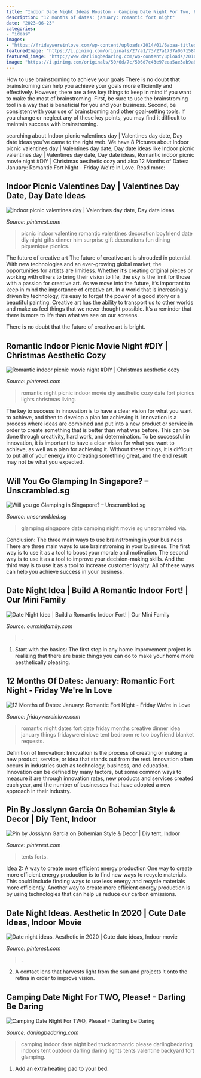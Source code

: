 ```yaml
---
title: "Indoor Date Night Ideas Houston - Camping Date Night For Two, Please!"
description: "12 months of dates: january: romantic fort night"
date: "2023-06-23"
categories:
- "ideas"
images:
- "https://fridaywereinlove.com/wp-content/uploads/2014/01/6abaa-titlededitedimg_5826.jpg"
featuredImage: "https://i.pinimg.com/originals/27/a1/73/27a1737a06715803713bb2e057a2c747.jpg"
featured_image: "http://www.darlingbedaring.com/wp-content/uploads/2016/10/DSC_2403.jpg"
image: "https://i.pinimg.com/originals/50/6d/7c/506d7c43e97eea5ae3ab9a8f9ce25c85.jpg"
---
```



How to use brainstroming to achieve your goals
There is no doubt that brainstroming can help you achieve your goals more efficiently and effectively. However, there are a few key things to keep in mind if you want to make the most of brainstroming. First, be sure to use the brainstroming tool in a way that is beneficial for you and your business. Second, be consistent with your use of brainstroming and other goal-setting tools. If you change or neglect any of these key points, you may find it difficult to maintain success with brainstroming.

	

		
searching about Indoor picnic valentines day | Valentines day date, Day date ideas you've came to the right web. We have 8 Pictures about Indoor picnic valentines day | Valentines day date, Day date ideas like Indoor picnic valentines day | Valentines day date, Day date ideas, Romantic indoor picnic movie night #DIY | Christmas aesthetic cozy and also 12 Months of Dates: January: Romantic Fort Night - Friday We&#039;re in Love. Read more:
		
    
## Indoor Picnic Valentines Day | Valentines Day Date, Day Date Ideas

<img loading=lazy src="https://i.pinimg.com/originals/50/6d/7c/506d7c43e97eea5ae3ab9a8f9ce25c85.jpg" onerror="this.onerror=null;this.src='https://tse3.mm.bing.net/th?id=OIP.8eLvt2ScMC6qSHgs7lc8ZgHaJ4&amp;pid=15.1';" alt="Indoor picnic valentines day | Valentines day date, Day date ideas">

_Source: pinterest.com_

>picnic indoor valentine romantic valentines decoration boyfriend date diy night gifts dinner him surprise gift decorations fun dining piquenique picnics. 

	

The future of creative art
The future of creative art is shrouded in potential. With new technologies and an ever-growing global market, the opportunities for artists are limitless. Whether it’s creating original pieces or working with others to bring their vision to life, the sky is the limit for those with a passion for creative art.
As we move into the future, it’s important to keep in mind the importance of creative art. In a world that is increasingly driven by technology, it’s easy to forget the power of a good story or a beautiful painting. Creative art has the ability to transport us to other worlds and make us feel things that we never thought possible. It’s a reminder that there is more to life than what we see on our screens.

There is no doubt that the future of creative art is bright.

    
## Romantic Indoor Picnic Movie Night #DIY | Christmas Aesthetic Cozy

<img loading=lazy src="https://i.pinimg.com/originals/27/a1/73/27a1737a06715803713bb2e057a2c747.jpg" onerror="this.onerror=null;this.src='https://tse1.mm.bing.net/th?id=OIP.RxAGlSFrzIS_YKp_uxsH0AHaJ4&amp;pid=15.1';" alt="Romantic indoor picnic movie night #DIY | Christmas aesthetic cozy">

_Source: pinterest.com_

>romantic night picnic indoor movie diy aesthetic cozy date fort picnics lights christmas living. 

	

The key to success in innovation is to have a clear vision for what you want to achieve, and then to develop a plan for achieving it.
Innovation is a process where ideas are combined and put into a new product or service in order to create something that is better than what was before. This can be done through creativity, hard work, and determination. To be successful in innovation, it is important to have a clear vision for what you want to achieve, as well as a plan for achieving it. Without these things, it is difficult to put all of your energy into creating something great, and the end result may not be what you expected.

    
## Will You Go Glamping In Singapore? – Unscrambled.sg

<img loading=lazy src="https://i2.wp.com/www.unscrambled.sg/wp-content/uploads/2017/10/3.jpg?resize=600%2C398" onerror="this.onerror=null;this.src='https://tse1.mm.bing.net/th?id=OIP.1PzSs9AsaBVp5TlIZaF3EwHaE6&amp;pid=15.1';" alt="Will you go Glamping in Singapore? – Unscrambled.sg">

_Source: unscrambled.sg_

>glamping singapore date camping night movie sg unscrambled via. 

	

Conclusion: The three main ways to use brainstroming in your business
There are three main ways to use brainstroming in your business. The first way is to use it as a tool to boost your morale and motivation. The second way is to use it as a tool to improve your decision-making skills. And the third way is to use it as a tool to increase customer loyalty. All of these ways can help you achieve success in your business.

    
## Date Night Idea | Build A Romantic Indoor Fort! | Our Mini Family

<img loading=lazy src="https://4.bp.blogspot.com/-MaebGFRj9iA/Vx-f4RYz9iI/AAAAAAAAORc/HJhZStQQmzAVa6bkAqohKvRquiAOka_OQCLcB/s1600/build-indoor-fort.jpg" onerror="this.onerror=null;this.src='https://tse3.mm.bing.net/th?id=OIP.ES_t9Fv-IBymive9rnMfoQHaFB&amp;pid=15.1';" alt="Date Night Idea | Build a Romantic Indoor Fort! | Our Mini Family">

_Source: ourminifamily.com_

>. 

	

1. Start with the basics: The first step in any home improvement project is realizing that there are basic things you can do to make your home more aesthetically pleasing.

    
## 12 Months Of Dates: January: Romantic Fort Night - Friday We&#039;re In Love

<img loading=lazy src="https://fridaywereinlove.com/wp-content/uploads/2014/01/6abaa-titlededitedimg_5826.jpg" onerror="this.onerror=null;this.src='https://tse3.mm.bing.net/th?id=OIP.-k3e_d1eD4g2baIDN6gRVgHaLH&amp;pid=15.1';" alt="12 Months of Dates: January: Romantic Fort Night - Friday We&#039;re in Love">

_Source: fridaywereinlove.com_

>romantic night dates fort date friday months creative dinner idea january things fridaywereinlove tent bedroom re too boyfriend blanket requests. 

	

Definition of Innovation:
Innovation is the process of creating or making a new product, service, or idea that stands out from the rest. Innovation often occurs in industries such as technology, business, and education. Innovation can be defined by many factors, but some common ways to measure it are through innovation rates, new products and services created each year, and the number of businesses that have adopted a new approach in their industry.

    
## Pin By Josslynn Garcia On Bohemian Style &amp; Decor | Diy Tent, Indoor

<img loading=lazy src="https://i.pinimg.com/originals/f7/cc/69/f7cc69ae8a456e8876b89f403640c235.jpg" onerror="this.onerror=null;this.src='https://tse1.mm.bing.net/th?id=OIP.u04BQIIxERybN-va2WccsAAAAA&amp;pid=15.1';" alt="Pin by Josslynn Garcia on Bohemian Style &amp; Decor | Diy tent, Indoor">

_Source: pinterest.com_

>tents forts. 

	

Idea 2: A way to create more efficient energy production
One way to create more efficient energy production is to find new ways to recycle materials. This could include finding ways to use less energy and recycle materials more efficiently. Another way to create more efficient energy production is by using technologies that can help us reduce our carbon emissions.

    
## Date Night Ideas. Aesthetic In 2020 | Cute Date Ideas, Indoor Movie

<img loading=lazy src="https://i.pinimg.com/736x/2b/73/70/2b737080243e752400103ab081de50b8.jpg" onerror="this.onerror=null;this.src='https://tse1.mm.bing.net/th?id=OIP.WFoj6ez-qXMHk_lWGf3vKwHaJ3&amp;pid=15.1';" alt="Date night ideas. Aesthetic in 2020 | Cute date ideas, Indoor movie">

_Source: pinterest.com_

>. 

	

2. A contact lens that harvests light from the sun and projects it onto the retina in order to improve vision.

    
## Camping Date Night For TWO, Please! - Darling Be Daring

<img loading=lazy src="http://www.darlingbedaring.com/wp-content/uploads/2016/10/DSC_2403.jpg" onerror="this.onerror=null;this.src='https://tse3.mm.bing.net/th?id=OIP.m6I32M05UQdInSUVl5EKJwHaE9&amp;pid=15.1';" alt="Camping Date Night For TWO, Please! - Darling be Daring">

_Source: darlingbedaring.com_

>camping indoor date night bed truck romantic please darlingbedaring indoors tent outdoor darling daring lights tents valentine backyard fort glamping. 

	

1. Add an extra heating pad to your bed.

